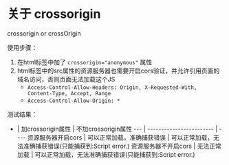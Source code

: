 # 关于 crossorigin

crossorigin or crossOrigin

使用步骤：

1. 在html标签中加了 `crossorigin="anonymous"` 属性
2. html标签中的src属性的资源服务器也需要开启cors验证，并允许引用页面的域名访问，否则页面无法加载这个JS
    - `Access-Control-Allow-Headers: Origin, X-Requested-With, Content-Type, Accept, Range`
    - `Access-Control-Allow-Origin: *`

测试结果：

 -  | 加crossorigin属性                       | 不加crossorigin属性
--- | ------------------------               | ----
资源服务器开启cors  |  可以正常加载，准确捕获错误   | 可以正常加载，无法准确捕获错误(只能捕获到:Script error.)
资源服务器不开启cors |  无法正常加载              | 可以正常加载，无法准确捕获错误(只能捕获到:Script error.)
